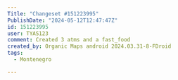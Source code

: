 ```yaml
---
Title: "Changeset #151223995"
PublishDate: "2024-05-12T12:47:47Z"
id: 151223995
user: TYAS123
comment: Created 3 atms and a fast_food
created_by: Organic Maps android 2024.03.31-8-FDroid
tags:
  - Montenegro

---
```

